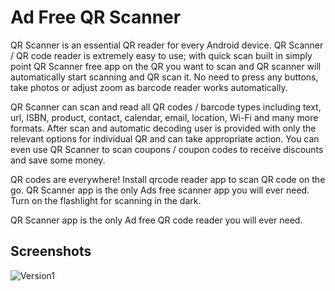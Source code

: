 # Ad Free QR Scanner
QR Scanner is an essential QR reader for every Android device. QR Scanner / QR code reader is extremely easy to use; with quick scan built in simply point QR Scanner free app on the QR you want to scan and QR scanner will automatically start scanning and QR scan it. No need to press any buttons, take photos or adjust zoom as barcode reader works automatically.

QR Scanner can scan and read all QR codes / barcode types including text, url, ISBN, product, contact, calendar, email, location, Wi-Fi and many more formats. After scan and automatic decoding user is provided with only the relevant options for individual QR and can take appropriate action. You can even use QR Scanner to scan coupons / coupon codes to receive discounts and save some money.

QR codes are everywhere! Install qrcode reader app to scan QR code on the go. QR Scanner app is the only Ads free scanner app you will ever need. Turn on the flashlight for scanning in the dark.

QR Scanner app is the only Ad free QR code reader you will ever need.
## Screenshots
![Version1](https://user-images.githubusercontent.com/56834158/97082280-2f1e1100-1626-11eb-8e32-e928116440d6.png)
